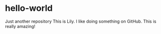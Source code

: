 # hello-world
Just another repository
This is Lily. I like doing something on GitHub.
This is really amazing!
